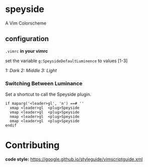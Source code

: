 # speyside
A Vim Colorscheme

## configuration

```.vimrc```
__in your vimrc__

set the variable `g:SpeysideDefaultLuminence` to values [1-3]

*1: Dark*
*2: Middle*
*3: Light*

### Switching Between Luminance

Set a shortcut to call the Speyside plugin.
```
if maparg('<leader>gl', 'n') ==# ''
  xmap <leader>gl  <plug>Speyside
  vmap <leader>gl  <plug>Speyside
  nmap <leader>gl  <plug>Speyside
  omap <leader>gl  <plug>Speyside
endif
```
# Contributing
**code style:** https://google.github.io/styleguide/vimscriptguide.xml

